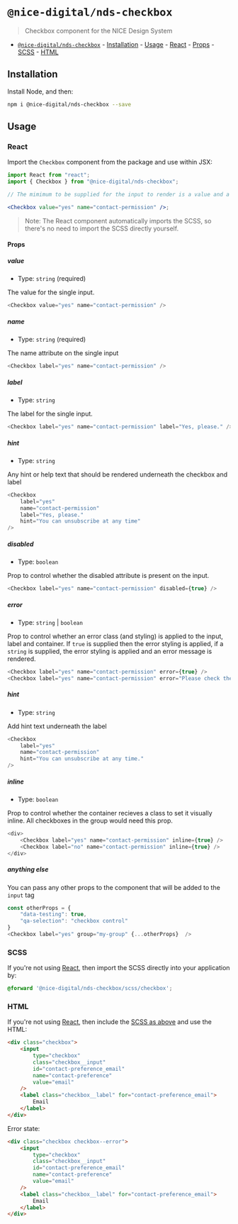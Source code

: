 # `@nice-digital/nds-checkbox`

> Checkbox component for the NICE Design System

- [`@nice-digital/nds-checkbox`](#nice-digitalcheckbox) - [Installation](#installation) - [Usage](#usage) - [React](#react) - [Props](#props) - [SCSS](#scss) - [HTML](#html)

## Installation

Install Node, and then:

```sh
npm i @nice-digital/nds-checkbox --save
```

## Usage

### React

Import the `Checkbox` component from the package and use within JSX:

```jsx
import React from "react";
import { Checkbox } from "@nice-digital/nds-checkbox";

// The mimimum to be supplied for the input to render is a value and a name

<Checkbox value="yes" name="contact-permission" />;
```

> Note: The React component automatically imports the SCSS, so there's no need to import the SCSS directly yourself.

#### Props

##### value

- Type: `string` (required)

The value for the single input.

```js
<Checkbox value="yes" name="contact-permission" />
```

##### name

- Type: `string` (required)

The name attribute on the single input

```js
<Checkbox label="yes" name="contact-permission" />
```

##### label

- Type: `string`

The label for the single input.

```js
<Checkbox label="yes" name="contact-permission" label="Yes, please." />
```

##### hint

- Type: `string`

Any hint or help text that should be rendered underneath the checkbox and label

```js
<Checkbox
	label="yes"
	name="contact-permission"
	label="Yes, please."
	hint="You can unsubscribe at any time"
/>
```

##### disabled

- Type: `boolean`

Prop to control whether the disabled attribute is present on the input.

```js
<Checkbox label="yes" name="contact-permission" disabled={true} />
```

##### error

- Type: `string` | `boolean`

Prop to control whether an error class (and styling) is applied to the input, label and container. If `true` is supplied then the error styling is applied, if a `string` is supplied, the error styling is applied and an error message is rendered.

```js
<Checkbox label="yes" name="contact-permission" error={true} />
<Checkbox label="yes" name="contact-permission" error="Please check the terms and conditions" />
```

##### hint

- Type: `string`

Add hint text underneath the label

```js
<Checkbox
	label="yes"
	name="contact-permission"
	hint="You can unsubscribe at any time."
/>
```

##### inline

- Type: `boolean`

Prop to control whether the container recieves a class to set it visually inline. All checkboxes in the group would need this prop.

```js
<div>
	<Checkbox label="yes" name="contact-permission" inline={true} />
	<Checkbox label="no" name="contact-permission" inline={true} />
</div>
```

##### anything else

You can pass any other props to the component that will be added to the `input` tag

```js
const otherProps = {
	"data-testing": true,
	"qa-selection": "checkbox control"
}
<Checkbox label="yes" group="my-group" {...otherProps}  />
```

### SCSS

If you're not using [React](#react), then import the SCSS directly into your application by:

```scss
@forward '@nice-digital/nds-checkbox/scss/checkbox';
```

### HTML

If you're not using [React](#react), then include the [SCSS as above](#scss) and use the HTML:

```html
<div class="checkbox">
	<input
		type="checkbox"
		class="checkbox__input"
		id="contact-preference_email"
		name="contact-preference"
		value="email"
	/>
	<label class="checkbox__label" for="contact-preference_email">
		Email
	</label>
</div>
```

Error state:

```html
<div class="checkbox checkbox--error">
	<input
		type="checkbox"
		class="checkbox__input"
		id="contact-preference_email"
		name="contact-preference"
		value="email"
	/>
	<label class="checkbox__label" for="contact-preference_email">
		Email
	</label>
</div>
```
